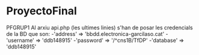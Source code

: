 # ProyectoFinal
PFGRUP1
Al arxiu api.php (les ultimes linies) s'han de posar les credencials de la BD que son:
-'address' => 'bbdd.electronica-garcilaso.cat'
-'username' => 'ddb148915'
-'password' => '/^cns1B/TfDP'
-'database' => 'ddb148915'
